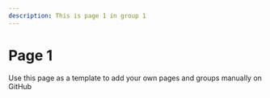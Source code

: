 ```yaml
---
description: This is page 1 in group 1
---
```


# Page 1

Use this page as a template to add your own pages and groups manually on GitHub
